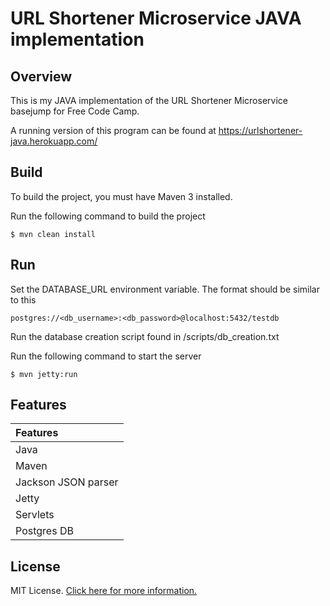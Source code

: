 # URL Shortener Microservice JAVA implementation

## Overview

This is my JAVA implementation of the URL Shortener Microservice basejump for Free Code Camp.

A running version of this program can be found at https://urlshortener-java.herokuapp.com/

## Build

To build the project, you must have Maven 3 installed.

Run the following command to build the project

    $ mvn clean install 

## Run

Set the DATABASE_URL environment variable.  The format should be similar to this 

    postgres://<db_username>:<db_password>@localhost:5432/testdb

Run the database creation script found in /scripts/db_creation.txt

Run the following command to start the server 

    $ mvn jetty:run

## Features

| Features 
|:---------         
| Java           
| Maven  
| Jackson JSON parser
| Jetty         
| Servlets 
| Postgres DB 

## License

MIT License. [Click here for more information.](LICENSE.md)
